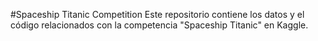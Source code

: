 #Spaceship Titanic Competition
Este repositorio contiene los datos y el código relacionados con la competencia "Spaceship Titanic" en Kaggle.
